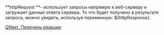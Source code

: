
**httpRequest **- использует запросы напрямую к веб-серверу и загружает данные ответа сервера. То что будет получено в результате запроса, можно увидеть, используя переменную: ${httpResponse}.



[QNext. Перечень реакции](/ph/QNext-admin-reaction-about-05-01)